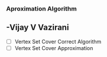### Aproximation Algorithm

## -Vijay V Vazirani

- [ ] Vertex Set Cover Correct Algorithm
- [ ] Vertex Set Cover Approximation
